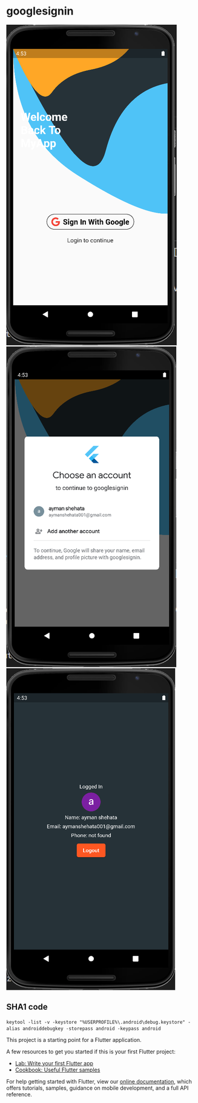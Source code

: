 # googlesignin

![Screenshoot](https://raw.githubusercontent.com/Ayman-Shehata/googlesignin/master/screenshoot/001.PNG)
![Screenshoot](https://raw.githubusercontent.com/Ayman-Shehata/googlesignin/master/screenshoot/002.PNG)
![Screenshoot](https://raw.githubusercontent.com/Ayman-Shehata/googlesignin/master/screenshoot/003.PNG)

## SHA1 code
``
keytool -list -v -keystore "%USERPROFILE%\.android\debug.keystore" -alias androiddebugkey -storepass android -keypass android
``


This project is a starting point for a Flutter application.

A few resources to get you started if this is your first Flutter project:

- [Lab: Write your first Flutter app](https://flutter.dev/docs/get-started/codelab)
- [Cookbook: Useful Flutter samples](https://flutter.dev/docs/cookbook)

For help getting started with Flutter, view our
[online documentation](https://flutter.dev/docs), which offers tutorials,
samples, guidance on mobile development, and a full API reference.
